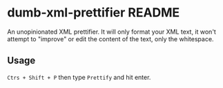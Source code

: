 # dumb-xml-prettifier README

An unopinionated XML prettifier. It will only format your XML text, it won't attempt to "improve" or edit the content of the text, only the whitespace. 

## Usage

`Ctrs + Shift + P` then type `Prettify` and hit enter.